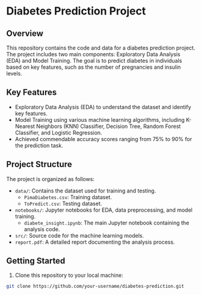 # Diabetes Prediction Project

## Overview

This repository contains the code and data for a diabetes prediction project. The project includes two main components: Exploratory Data Analysis (EDA) and Model Training. The goal is to predict diabetes in individuals based on key features, such as the number of pregnancies and insulin levels.

## Key Features

- Exploratory Data Analysis (EDA) to understand the dataset and identify key features.
- Model Training using various machine learning algorithms, including K-Nearest Neighbors (KNN) Classifier, Decision Tree, Random Forest Classifier, and Logistic Regression.
- Achieved commendable accuracy scores ranging from 75% to 90% for the prediction task.

## Project Structure

The project is organized as follows:

- `data/`: Contains the dataset used for training and testing.
  - `PimaDiabetes.csv`: Training dataset.
  - `ToPredict.csv`: Testing dataset.
- `notebooks/`: Jupyter notebooks for EDA, data preprocessing, and model training.
  - `diabete_insight.ipynb`: The main Jupyter notebook containing the analysis code.
- `src/`: Source code for the machine learning models.
- `report.pdf`: A detailed report documenting the analysis process.

## Getting Started

1. Clone this repository to your local machine:

```bash
git clone https://github.com/your-username/diabetes-prediction.git
